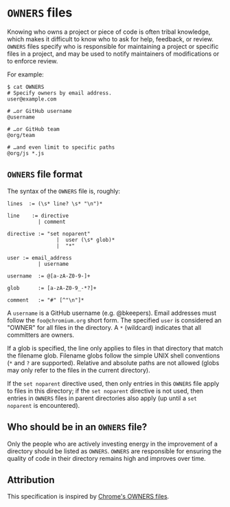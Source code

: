 # `OWNERS` files

Knowing who owns a project or piece of code is often tribal knowledge, which makes it difficult to know who to ask for help, feedback, or review. `OWNERS` files specify who is responsible for maintaining a project or specific files in a project, and may be used to notify maintainers of modifications or to enforce review.

For example:

```
$ cat OWNERS
# Specify owners by email address.
user@example.com

# …or GitHub username
@username

# …or GitHub team
@org/team

# …and even limit to specific paths
@org/js *.js
```

## `OWNERS` file format

The syntax of the `OWNERS` file is, roughly:

```
lines  := (\s* line? \s* "\n")*

line    := directive
          | comment

directive := "set noparent"
                |  user (\s* glob)*
                |  "*"

user := email_address
          | username

username  := @[a-zA-Z0-9-]+

glob      := [a-zA-Z0-9_-*?]+

comment   := "#" [^"\n"]*
```

A `username` is a GitHub username (e.g. @bkeepers). Email addresses must follow the `foo@chromium.org` short form. The specified `user` is considered an "OWNER" for all files in the directory. A `*` (wildcard) indicates that all committers are owners.

If a glob is specified, the line only applies to files in that directory that match the filename glob. Filename globs follow the simple UNIX shell conventions (`*` and `?` are supported). Relative and absolute paths are not allowed (globs may only refer to the files in the current directory).

If the `set noparent` directive used, then only entries in this `OWNERS` file apply to files in this directory; if the `set noparent` directive is not used, then entries in `OWNERS` files in parent directories also apply (up until a `set noparent` is encountered).

## Who should be in an `OWNERS` file?

Only the people who are actively investing energy in the improvement of a directory should be listed as `OWNERS`. `OWNERS` are responsible for ensuring the quality of code in their directory remains high and improves over time.

## Attribution

This specification is inspired by [Chrome's OWNERS files](https://www.chromium.org/developers/owners-files).
